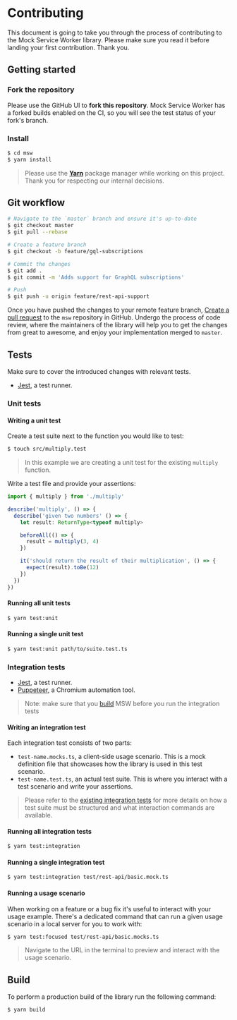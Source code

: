 # Contributing

This document is going to take you through the process of contributing to the Mock Service Worker library. Please make sure you read it before landing your first contribution. Thank you.

## Getting started

### Fork the repository

Please use the GitHub UI to **fork this repository**. Mock Service Worker has a forked builds enabled on the CI, so you will see the test status of your fork's branch.

### Install

```bash
$ cd msw
$ yarn install
```

> Please use the [**Yarn**][yarn-url] package manager while working on this project. Thank you for respecting our internal decisions.

## Git workflow

```bash
# Navigate to the `master` branch and ensure it's up-to-date
$ git checkout master
$ git pull --rebase

# Create a feature branch
$ git checkout -b feature/gql-subscriptions

# Commit the changes
$ git add .
$ git commit -m 'Adds support for GraphQL subscriptions'

# Push
$ git push -u origin feature/rest-api-support
```

Once you have pushed the changes to your remote feature branch, [Create a pull request](https://github.com/open-draft/msw/compare) to the `msw` repository in GitHub. Undergo the process of code review, where the maintainers of the library will help you to get the changes from great to awesome, and enjoy your implementation merged to `master`.

## Tests

Make sure to cover the introduced changes with relevant tests.

- [Jest][jest-url], a test runner.

### Unit tests

#### Writing a unit test

Create a test suite next to the function you would like to test:

```bash
$ touch src/multiply.test
```

> In this example we are creating a unit test for the existing `multiply` function.

Write a test file and provide your assertions:

```ts
import { multiply } from './multiply'

describe('multiply', () => {
  describe('given two numbers' () => {
    let result: ReturnType<typeof multiply>

    beforeAll(() => {
      result = multiply(3, 4)
    })

    it('should return the result of their multiplication', () => {
      expect(result).toBe(12)
    })
  })
})
```

#### Running all unit tests

```bash
$ yarn test:unit
```

#### Running a single unit test

```bash
$ yarn test:unit path/to/suite.test.ts
```

### Integration tests

- [Jest][jest-url], a test runner.
- [Puppeteer][puppeteer-url], a Chromium automation tool.

> Note: make sure that you [build](#build) MSW before you run the integration tests

#### Writing an integration test

Each integration test consists of two parts:

- `test-name.mocks.ts`, a client-side usage scenario. This is a mock definition file that showcases how the library is used in this test scenario.
- `test-name.test.ts`, an actual test suite. This is where you interact with a test scenario and write your assertions.

> Please refer to the [existing integration tests](https://github.com/open-draft/msw/tree/master/test) for more details on how a test suite must be structured and what interaction commands are available.

#### Running all integration tests

```bash
$ yarn test:integration
```

#### Running a single integration test

```bash
$ yarn test:integration test/rest-api/basic.mock.ts
```

#### Running a usage scenario

When working on a feature or a bug fix it's useful to interact with your usage example. There's a dedicated command that can run a given usage scenario in a local server for you to work with:

```bash
$ yarn test:focused test/rest-api/basic.mocks.ts
```

> Navigate to the URL in the terminal to preview and interact with the usage scenario.

## Build

To perform a production build of the library run the following command:

```bash
$ yarn build
```

[yarn-url]: https://classic.yarnpkg.com/en/
[jest-url]: https://jestjs.io
[puppeteer-url]: https://pptr.dev

